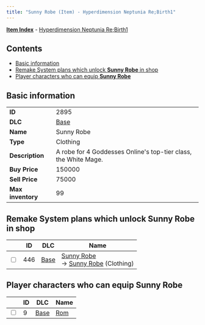 ```yaml
---
title: "Sunny Robe (Item) - Hyperdimension Neptunia Re;Birth1"
---
```


[**Item Index**](/neptunia/rb1/item/index.html) - [Hyperdimension Neptunia Re;Birth1](/neptunia/rb1)

## Contents

- [Basic information](#basic-information)
- [Remake System plans which unlock **Sunny Robe** in shop](#remake-system-plans-which-unlock-sunny-robe-in-shop)
- [Player characters who can equip **Sunny Robe**](#player-characters-who-can-equip-sunny-robe)

## Basic information

|   |   |
| -- | -- |
| **ID** | 2895 |
| **DLC** | [Base](/neptunia/rb1/dlc/1-base.html) |
| **Name** | Sunny Robe |
| **Type** | Clothing |
| **Description** | A robe for 4 Goddesses Online's top-tier class, the White Mage. |
| **Buy Price** | 150000 |
| **Sell Price** | 75000 |
| **Max inventory** | 99 |

## Remake System plans which unlock **Sunny Robe** in shop

|    | ID | DLC | Name |
| -- | -- | --- | ---- |
| <input type="checkbox" id="rb1-remake-1-446" class="trackbox" /> | 446 | [Base](/neptunia/rb1/dlc/1-base.html) | [Sunny Robe](/neptunia/rb1/remake/1-446-sunny-robe.html)<br />→ [Sunny Robe](/neptunia/rb1/item/1-2895-sunny-robe.html) (Clothing) |

## Player characters who can equip **Sunny Robe**

|    | ID | DLC | Name |
| -- | -- | --- | ---- |
| <input type="checkbox" id="rb1-player-1-9" class="trackbox" /> | 9 | [Base](/neptunia/rb1/dlc/1-base.html) | [Rom](/neptunia/rb1/player/1-9-rom.html) |